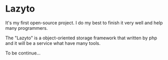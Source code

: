 Lazyto
======
It's my first open-source project. I do my best to finish it very well and help many programmers.

The "Lazyto" is a object-oriented storage framework that written by php and it will be a service what have many tools.

To be continue...
